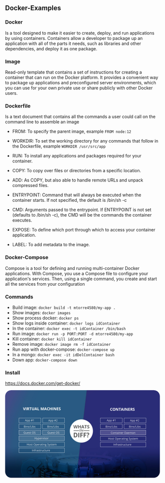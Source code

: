 ## Docker-Examples

### Docker

Is a tool designed to make it easier to create, deploy, and run applications by using containers. Containers allow a developer to package up an application with all of the parts it needs, such as libraries and other dependencies, and deploy it as one package. 

### Image
Read-only template that contains a set of instructions for creating a container that can run on the Docker platform. It provides a convenient way to package up applications and preconfigured server environments, which you can use for your own private use or share publicly with other Docker users.

### Dockerfile
Is a text document that contains all the commands a user could call on the command line to assemble an image

- FROM: To specify the parent image, example `FROM node:12`

- WORKDIR: To set the working directory for any commands that follow in the Dockerfile, example `WORKDIR /usr/src/app`

- RUN: To install any applications and packages required for your container.

- COPY: To copy over files or directories from a specific location.

- ADD: As COPY, but also able to handle remote URLs and unpack compressed files.

- ENTRYPOINT: Command that will always be executed when the container starts. If not specified, the default is /bin/sh -c

- CMD: Arguments passed to the entrypoint. If ENTRYPOINT is not set (defaults to /bin/sh -c), the CMD will be the commands the container executes.

- EXPOSE: To define which port through which to access your container application.

- LABEL: To add metadata to the image.

### Docker-Compose
Compose is a tool for defining and running multi-container Docker applications. With Compose, you use a Compose file to 
configure your application's services. Then, using a single command, you create and start all the services from your configuration

### Commands

- Build image: `docker build -t mtorre4580/my-app .`
- Show images: `docker images`
- Show process docker: `docker ps`
- Show logs inside container: `docker logs idContainer`
- In the container: `docker exec -t idContainer /bin/bash`
- Run image: `docker run -p PORT:PORT -d mtorre4580/my-app`
- Kill container: `docker kill idContainer`
- Remove image: `docker image rm -f idContainer`
- Run app with docker-compose: `docker-compose up`
- In a mongo: `docker exec -it idDelContainer bash`
- Down app: `docker-compose down`

### Install

https://docs.docker.com/get-docker/

<div style="text-align:center;margin:auto">
    <img src="docker-vs-vm.jpg"  style="border-radius: 20px" />
</div>